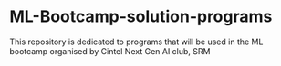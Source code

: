 # ML-Bootcamp-solution-programs


This repository is dedicated to programs that will be used in the ML bootcamp organised by Cintel Next Gen AI club, SRM

